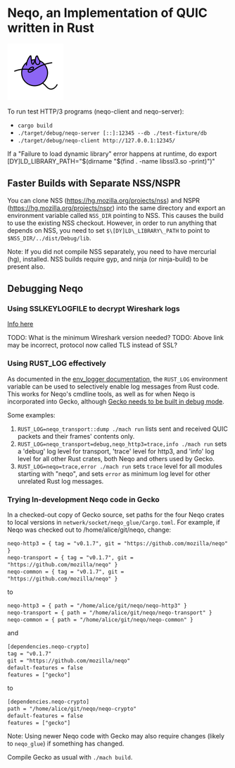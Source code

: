 # Neqo, an Implementation of QUIC written in Rust

![neqo logo](https://github.com/mozilla/neqo/raw/main/neqo.png "neqo logo")

To run test HTTP/3 programs (neqo-client and neqo-server):

* `cargo build`
* `./target/debug/neqo-server [::]:12345 --db ./test-fixture/db`
* `./target/debug/neqo-client http://127.0.0.1:12345/`

If a "Failure to load dynamic library" error happens at runtime, do
export [DY]LD\_LIBRARY\_PATH="$(dirname "$(find . -name libssl3.so -print)")"

## Faster Builds with Separate NSS/NSPR

You can clone NSS (https://hg.mozilla.org/projects/nss) and NSPR
(https://hg.mozilla.org/projects/nspr) into the same directory and export an
environment variable called `NSS_DIR` pointing to NSS.  This causes the build to
use the existing NSS checkout.  However, in order to run anything that depends
on NSS, you need to set `$\[DY]LD\_LIBRARY\_PATH` to point to
`$NSS_DIR/../dist/Debug/lib`.

Note: If you did not compile NSS separately, you need to have mercurial (hg), installed.
NSS builds require gyp, and ninja (or ninja-build) to be present also.

## Debugging Neqo

### Using SSLKEYLOGFILE to decrypt Wireshark logs

[Info here](https://developer.mozilla.org/en-US/docs/Mozilla/Projects/NSS/Key_Log_Format)

TODO: What is the minimum Wireshark version needed?
TODO: Above link may be incorrect, protocol now called TLS instead of SSL?

### Using RUST_LOG effectively

As documented in the [env_logger documentation](https://docs.rs/env_logger/),
the `RUST_LOG` environment variable can be used to selectively enable log messages
from Rust code. This works for Neqo's cmdline tools, as well as for when Neqo is
incorporated into Gecko, although [Gecko needs to be built in debug mode](https://developer.mozilla.org/en-US/docs/Mozilla/Developer_guide/Build_Instructions/Configuring_Build_Options).

Some examples:
1. `RUST_LOG=neqo_transport::dump ./mach run` lists sent and received QUIC
   packets and their frames' contents only.
1. `RUST_LOG=neqo_transport=debug,neqo_http3=trace,info ./mach run` sets a
   'debug' log level for transport, 'trace' level for http3, and 'info' log
   level for all other Rust crates, both Neqo and others used by Gecko.
1. `RUST_LOG=neqo=trace,error ./mach run` sets `trace` level for all modules
   starting with "neqo", and sets `error` as minimum log level for other
   unrelated Rust log messages.


### Trying In-development Neqo code in Gecko

In a checked-out copy of Gecko source, set paths for the four Neqo crates to
local versions in `netwerk/socket/neqo_glue/Cargo.toml`. For example, if Neqo
was checked out to /home/alice/git/neqo, change:

```
neqo-http3 = { tag = "v0.1.7", git = "https://github.com/mozilla/neqo" }
neqo-transport = { tag = "v0.1.7", git = "https://github.com/mozilla/neqo" }
neqo-common = { tag = "v0.1.7", git = "https://github.com/mozilla/neqo" }
```

to

```
neqo-http3 = { path = "/home/alice/git/neqo/neqo-http3" }
neqo-transport = { path = "/home/alice/git/neqo/neqo-transport" }
neqo-common = { path = "/home/alice/git/neqo/neqo-common" }
```

and

```
[dependencies.neqo-crypto]
tag = "v0.1.7"
git = "https://github.com/mozilla/neqo"
default-features = false
features = ["gecko"]
```

to

```
[dependencies.neqo-crypto]
path = "/home/alice/git/neqo/neqo-crypto"
default-features = false
features = ["gecko"]
```

Note: Using newer Neqo code with Gecko may also require changes (likely to `neqo_glue`) if
something has changed.

Compile Gecko as usual with `./mach build`.
